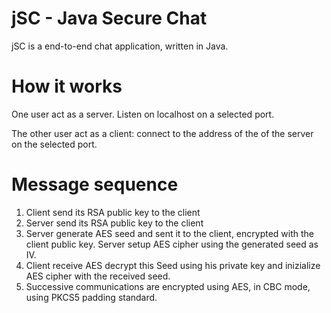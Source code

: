 jSC - Java Secure Chat
======================

jSC is a end-to-end chat application, written in Java.

# How it works

One user act as a server. Listen on localhost on a selected port.

The other user act as a client: connect to the address of the of the server on the selected port.

# Message sequence

1. Client send its RSA public key to the client
2. Server send its RSA public key to the client 
3. Server generate AES seed and sent it to the client, encrypted with the client public key. Server setup AES cipher using the generated seed as IV.
4. Client receive AES decrypt this Seed using his private key and inizialize AES cipher with the received seed.
5. Successive communications are encrypted using AES, in CBC mode, using PKCS5 padding standard.
